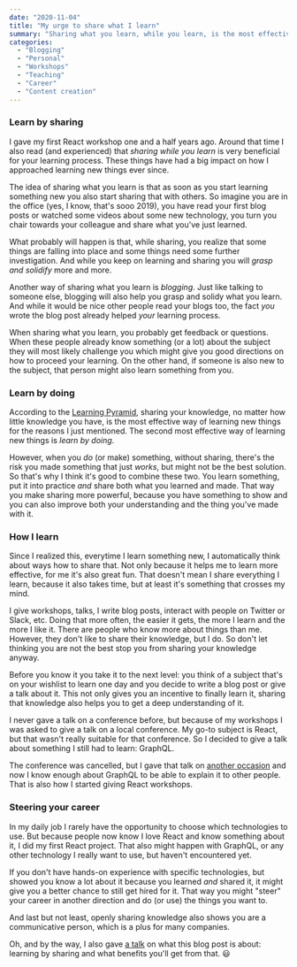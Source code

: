 ```yaml
---
date: "2020-11-04"
title: "My urge to share what I learn"
summary: "Sharing what you learn, while you learn, is the most effective way to learn new things."
categories:
  - "Blogging"
  - "Personal"
  - "Workshops"
  - "Teaching"
  - "Career"
  - "Content creation"
---
```


### Learn by sharing

I gave my first React workshop one and a half years ago. Around that time I also read (and experienced) that _sharing while you learn_ is very beneficial for your learning process. These things have had a big impact on how I approached learning new things ever since.

The idea of sharing what you learn is that as soon as you start learning something new you also start sharing that with others. So imagine you are in the office (yes, I know, that's sooo 2019), you have read your first blog posts or watched some videos about some new technology, you turn you chair towards your colleague and share what you've just learned.

What probably will happen is that, while sharing, you realize that some things are falling into place and some things need some further investigation. And while you keep on learning and sharing you will _grasp and solidify_ more and more.

Another way of sharing what you learn is _blogging_. Just like talking to someone else, blogging will also help you grasp and solidy what you learn. And while it would be nice other people read your blogs too, the fact _you_ wrote the blog post already helped _your_ learning process.

When sharing what you learn, you probably get feedback or questions. When these people already know something (or a lot) about the subject they will most likely challenge you which might give you good directions on how to proceed your learning. On the other hand, if someone is also new to the subject, that person might also learn something from you.

### Learn by doing

According to the [Learning Pyramid], sharing your knowledge, no matter how little knowledge you have, is the most effective way of learning new things for the reasons I just mentioned. The second most effective way of learning new things is _learn by doing_.

However, when you _do_ (or make) something, without sharing, there's the risk you made something that just _works_, but might not be the best solution. So that's why I think it's good to combine these two. You learn something, put it into practice _and_ share both what you learned and made. That way you make sharing more powerful, because you have something to show and you can also improve both your understanding and the thing you've made with it.

### How I learn

Since I realized this, everytime I learn something new, I automatically think about ways how to share that. Not only because it helps me to learn more effective, for me it's also great fun. That doesn't mean I share everything I learn, because it also takes time, but at least it's something that crosses my mind.

I give workshops, talks, I write blog posts, interact with people on Twitter or Slack, etc. Doing that more often, the easier it gets, the more I learn and the more I like it. There are people who know more about things than me. However, they don't like to share their knowledge, but I do. So don't let thinking you are not the best stop you from sharing your knowledge anyway.

Before you know it you take it to the next level: you think of a subject that's on your wishlist to learn one day and you decide to write a blog post or give a talk about it. This not only gives you an incentive to finally learn it, sharing that knowledge also helps you to get a deep understanding of it.

I never gave a talk on a conference before, but because of my workshops I was asked to give a talk on a local conference. My go-to subject is React, but that wasn't really suitable for that conference. So I decided to give a talk about something I still had to learn: GraphQL.

The conference was cancelled, but I gave that talk on [another occasion] and now I know enough about GraphQL to be able to explain it to other people. That is also how I started giving React workshops.

### Steering your career

In my daily job I rarely have the opportunity to choose which technologies to use. But because people now know I love React and know something about it, I did my first React project. That also might happen with GraphQL, or any other technology I really want to use, but haven't encountered yet.

If you don't have hands-on experience with specific technologies, but showed you know a lot about it because you learned _and_ shared it, it might give you a better chance to still get hired for it. That way you might "steer" your career in another direction and do (or use) the things you want to.

And last but not least, openly sharing knowledge also shows you are a communicative person, which is a plus for many companies.

Oh, and by the way, I also gave [a talk] on what this blog post is about: learning by sharing and what benefits you'll get from that. 😃

[learning pyramid]: https://en.wikipedia.org/wiki/Learning_pyramid
[another occasion]: https://newnexus.nl/webinar/power-to-the-client-with-graphql/
[a talk]: https://newnexus.nl/webinar/leren-is-delen-delen-is-leren/
